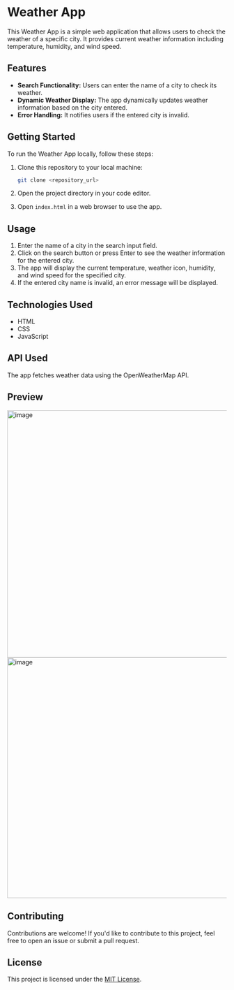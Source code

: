 # Weather App

This Weather App is a simple web application that allows users to check the weather of a specific city. It provides current weather information including temperature, humidity, and wind speed.

## Features

- **Search Functionality:** Users can enter the name of a city to check its weather.
- **Dynamic Weather Display:** The app dynamically updates weather information based on the city entered.
- **Error Handling:** It notifies users if the entered city is invalid.

## Getting Started

To run the Weather App locally, follow these steps:

1. Clone this repository to your local machine:

    ```bash
    git clone <repository_url>
    ```

2. Open the project directory in your code editor.

3. Open `index.html` in a web browser to use the app.

## Usage

1. Enter the name of a city in the search input field.
2. Click on the search button or press Enter to see the weather information for the entered city.
3. The app will display the current temperature, weather icon, humidity, and wind speed for the specified city.
4. If the entered city name is invalid, an error message will be displayed.

## Technologies Used

- HTML
- CSS
- JavaScript

## API Used

The app fetches weather data using the OpenWeatherMap API.

## Preview

<img width="566" alt="image" src="https://github.com/Courtneyquinn123/WeatherAPI/assets/49349562/0bfc89ea-3489-49ba-885d-ac53a74b4aff">

<img width="551" alt="image" src="https://github.com/Courtneyquinn123/WeatherAPI/assets/49349562/db13d153-e9f9-45c5-8698-00e27ba174b7">



## Contributing

Contributions are welcome! If you'd like to contribute to this project, feel free to open an issue or submit a pull request.

## License

This project is licensed under the [MIT License](LICENSE).
